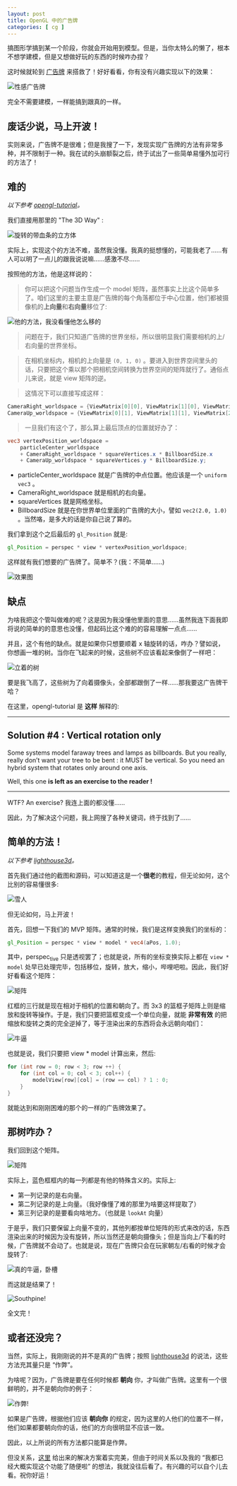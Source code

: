 ```yaml
---
layout: post
title: OpenGL 中的广告牌
categories: [ cg ]
---
```



搞图形学搞到某一个阶段，你就会开始用到模型。但是，当你太特么的懒了，根本不想学建模，但是又想做好玩的东西的时候咋办捏？

这时候就轮到 [广告牌](http://www.opengl-tutorial.org/intermediate-tutorials/billboards-particles/billboards/) 来搭救了！好好看看，你有没有兴趣实现以下的效果：

![性感广告牌](/assets/southpine.png)

完全不需要建模，一样能搞到跟真的一样。


## 废话少说，马上开波！

实则来说，广告牌不是很难；但是我搜了一下，发现实现广告牌的方法有非常多种，并不限制于一种。我在试的头崩额裂之后，终于试出了一些简单易懂外加可行的方法了！

## 难的

_以下参考 [opengl-tutorial](http://www.opengl-tutorial.org/intermediate-tutorials/billboards-particles/billboards/)。_

我们直接用那里的 "The 3D Way" :

![旋转的带血条的立方体](/assets/spin.gif)

实际上，实现这个的方法不难，虽然我没懂。我真的挺想懂的，可能我老了……有人可以明了一点儿的跟我说说嘛……感激不尽……

按照他的方法，他是这样说的：

> 你可以把这个问题当作生成一个 model 矩阵，虽然事实上比这个简单多了。咱们这里的主要主意是广告牌的每个角落都位于中心位置，他们都被摄像机的**上向量**和**右向量**移位了:

![他的方法，我没看懂他怎么移的](/assets/billboard1.png)

> 问题在于，我们只知道广告牌的世界坐标，所以很明显我们需要相机的上/右向量的世界坐标。

> 在相机坐标内，相机的上向量是 `(0, 1, 0)` 。要进入到世界空间里头的话，只要把这个乘以那个把相机空间转换为世界空间的矩阵就行了。通俗点儿来说，就是 view 矩阵的逆。

> 这情况下可以直接写成这样：

```c++
CameraRight_worldspace = {ViewMatrix[0][0], ViewMatrix[1][0], ViewMatrix[2][0]}
CameraUp_worldspace = {ViewMatrix[0][1], ViewMatrix[1][1], ViewMatrix[2][1]}
```

> 一旦我们有这个了，那么算上最后顶点的位置就好办了：

```glsl
vec3 vertexPosition_worldspace =
    particleCenter_worldspace
    + CameraRight_worldspace * squareVertices.x * BillboardSize.x
    + CameraUp_worldspace * squareVertices.y * BillboardSize.y;
```

- particleCenter\_worldspace 就是广告牌的中点位置。他应该是一个 `uniform vec3` 。
- CameraRight\_worldspace 就是相机的右向量。
- squareVertices 就是网格坐标。
- BillboardSize 就是在你世界单位里面的广告牌的大小，譬如 `vec2(2.0, 1.0)` 。当然咯，是多大的话是你自己说了算的。

我们拿到这个之后最后的 `gl_Position` 就是: 

```glsl
gl_Position = perspec * view * vertexPosition_worldspace; 
```

这样就有我们想要的广告牌了。简单不？(我：不简单……)

![效果图](/assets/pinch.gif)

## 缺点

为啥我把这个管叫做难的呢？这是因为我没懂他里面的意思……虽然我连下面我即将说的简单的的意思也没懂，但起码比这个难的的容易理解一点点……

并且，这个有他的缺点。就是如果你只想要顺着 x 轴旋转的话，咋办？譬如说，你想画一堆的树。当你在飞起来的时候，这些树不应该看起来像倒了一样吧：

![立着的树](/assets/billboard_trees.jpg)

要是我飞高了，这些树为了向着摄像头，全部都跟倒了一样……那我要这广告牌干哈？

在这里，opengl-tutorial 是 **这样** 解释的: 

---

## Solution #4 : Vertical rotation only

Some systems model faraway trees and lamps as billboards. But you really, really don’t want your tree to be bent : it MUST be vertical. So you need an hybrid system that rotates only around one axis.

Well, this one **is left as an exercise to the reader !**

---

WTF? An exercise? 我连上面的都没懂……

因此，为了解决这个问题，我上网搜了各种关键词，终于找到了……

## 简单的方法！

_以下参考 [lighthouse3d](http://www.lighthouse3d.com/opengl/billboarding/billboardingtut.pdf)。_

首先我们通过他的截图和源码，可以知道这是一个**很老**的教程，但无论如何，这个比别的容易懂很多:

![雪人](/assets/snowman.png)

但无论如何，马上开波！

首先，回想一下我们的 MVP 矩阵。通常的时候，我们是这样变换我们的坐标的：

```glsl
gl_Position = perspec * view * model * vec4(aPos, 1.0);
```

其中，perspec<sub>tive</sub> 只是透视罢了；也就是说，所有的坐标变换实际上都在 `view * model` 处早已处理完毕，包括移位，旋转，放大，缩小，哔哩吧啦。因此，我们好好看看这个矩阵：

![矩阵](/assets/billboard2.png)

红框的三行就是现在相对于相机的位置和朝向了。而 3x3 的篮框子矩阵上则是缩放和旋转等操作。于是，我们只要把篮框变成一个单位向量，就能 **非常有效** 的把缩放和旋转之类的完全逆掉了，等于渲染出来的东西将会永远朝向咱们：

![牛逼](/assets/brilliant.png)

也就是说，我们只要把 view * model 计算出来，然后: 

```c++
for (int row = 0; row < 3; row ++) {
    for (int col = 0; col < 3; col++) {
        modelView[row][col] = (row == col) ? 1 : 0;
    }
}
```

就能达到和刚刚困难的那个的一样的广告牌效果了。

## 那树咋办？

我们回到这个矩阵。

![矩阵](/assets/billboard2.png)

实际上，蓝色框框内的每一列都是有他的特殊含义的。实际上: 
- 第一列记录的是右向量。
- 第二列记录的是上向量。（我好像懂了难的那里为啥要这样提取了）
- 第三列记录的是要看向啥地方。（也就是 `lookAt` 向量） 

于是乎，我们只要保留上向量不变的，其他列都按单位矩阵的形式来改的话，东西渲染出来的时候因为没有旋转，所以当然还是朝向摄像头；但是当向上/下看的时候，广告牌就不会动了。也就是说，现在广告牌只会在玩家朝左/右看的时候才会旋转了:

![真的牛逼，卧槽](/assets/BRILLIAANT.png)

而这就是结果了！

![Southpine!](/assets/billboard3.png)

全文完！

## 或者还没完？

当然，实际上，我刚刚说的并不是真的广告牌；按照 [lighthouse3d](http://www.lighthouse3d.com/) 的说法，这些方法充其量只是 “作弊”。

为啥呢？因为，广告牌是要在任何时候都 **朝向** 你，才叫做广告牌。这里有一个很鲜明的，并不是朝向你的例子：

![作弊!](/assets/cheating.png)

如果是广告牌，根据他们应该 **朝向你** 的规定，因为这里的人他们的位置不一样，他们如果都要朝向你的话，他们的方向很明显不应该一致。

因此，以上所说的所有方法都只能算是作弊。

但没关系，[这里](http://www.lighthouse3d.com/opengl/billboarding/billboardingtut.pdf) 给出来的解决方案着实完美，但由于时间关系以及我的 “我都已经大概实现这个功能了随便啦” 的想法，我就没往后看了。有兴趣的可以自个儿去看。祝你好运！